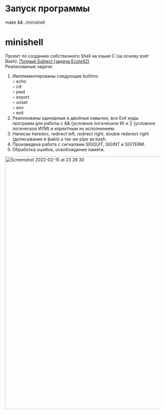 # Запуск программы
make && ./minishell

# minishell

Проект по созданию собственного Shell на языке С (за основу взят Bash). [Полный Subject (задача Ecole42)](https://cdn.intra.42.fr/pdf/pdf/43461/en.subject.pdf) <br>
Реализованые задачи:<br>
1. Имплементированы следующие builtins:<br>
◦ echo <br>
◦ cd <br>
◦ pwd <br>
◦ export <br>
◦ unset <br>
◦ env <br>
◦ exit <br>
2. Реализованы одинарные и двойные кавычки, все Exit коды программ для работы с && (условное логическое И) и || (условное логическое ИЛИ) и коректным их исполнением.<br>
3. Написан heredoc, redirect left, redirect right, double rederect right (дописывание в файл) а так же pipe as bash.<br>
4. Произведена работа с сигналами SIGQUIT, SIGINT и SIGTERM.<br>
5. Обработка ошибок, освобождение памяти. <br>
<img width="818" alt="Screenshot 2022-02-15 at 23 28 30" src="https://user-images.githubusercontent.com/28803066/154144005-f5ea1fc5-a489-4efe-9a26-42c8a6a6b775.png">
